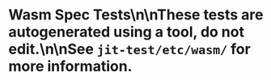 # Wasm Spec Tests\n\nThese tests are autogenerated using a tool, do not edit.\n\nSee `jit-test/etc/wasm/` for more information.
